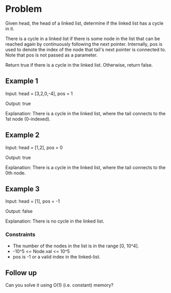 # Problem

Given head, the head of a linked list, determine if the linked list has a cycle in it.

There is a cycle in a linked list if there is some node in the list that can be reached again by continuously following the next pointer. Internally, pos is used to denote the index of the node that tail's next pointer is connected to. Note that pos is not passed as a parameter.

Return true if there is a cycle in the linked list. Otherwise, return false.

## Example 1

Input: head = [3,2,0,-4], pos = 1

Output: true

Explanation: There is a cycle in the linked list, where the tail connects to the 1st node (0-indexed).

## Example 2

Input: head = [1,2], pos = 0

Output: true

Explanation: There is a cycle in the linked list, where the tail connects to the 0th node.

## Example 3

Input: head = [1], pos = -1

Output: false

Explanation: There is no cycle in the linked list.
 
### Constraints

- The number of the nodes in the list is in the range [0, 10^4].
- -10^5 <= Node.val <= 10^5
- pos is -1 or a valid index in the linked-list.
 
## Follow up

Can you solve it using O(1) (i.e. constant) memory?
